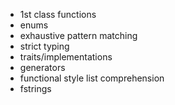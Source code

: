 - 1st class functions
- enums
- exhaustive pattern matching
- strict typing
- traits/implementations
- generators
- functional style list comprehension
- fstrings
